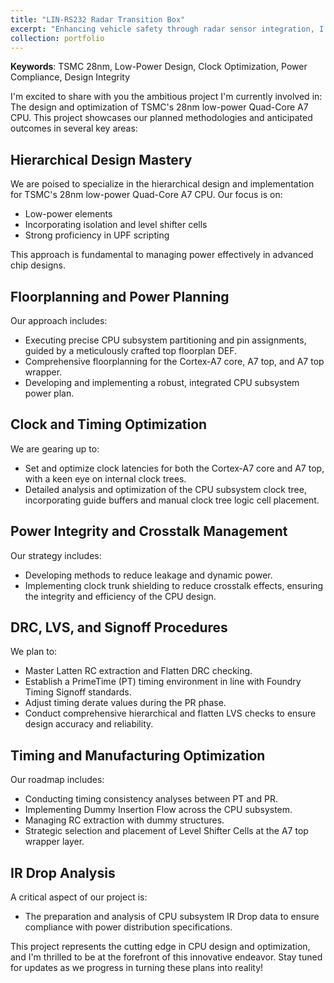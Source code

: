 ```yaml
---
title: "LIN-RS232 Radar Transition Box"
excerpt: "Enhancing vehicle safety through radar sensor integration, I led the development of a cost-effective LIN-based solution at VIA Tech. Collaborating with design teams, we created a custom transition box to seamlessly interface the driver recorder with the radar sensor, improving visibility in hard-to-see areas.<img src="/images/portfolio-2.png" width="500" height="300">
collection: portfolio
---
```


 
**Keywords**: TSMC 28nm, Low-Power Design, Clock Optimization, Power Compliance, Design Integrity

I'm excited to share with you the ambitious project I'm currently involved in: The design and optimization of TSMC's 28nm low-power Quad-Core A7 CPU. This project showcases our planned methodologies and anticipated outcomes in several key areas:

## Hierarchical Design Mastery
We are poised to specialize in the hierarchical design and implementation for TSMC's 28nm low-power Quad-Core A7 CPU. Our focus is on:
- Low-power elements
- Incorporating isolation and level shifter cells
- Strong proficiency in UPF scripting

This approach is fundamental to managing power effectively in advanced chip designs.

## Floorplanning and Power Planning
Our approach includes:
- Executing precise CPU subsystem partitioning and pin assignments, guided by a meticulously crafted top floorplan DEF.
- Comprehensive floorplanning for the Cortex-A7 core, A7 top, and A7 top wrapper.
- Developing and implementing a robust, integrated CPU subsystem power plan.

## Clock and Timing Optimization
We are gearing up to:
- Set and optimize clock latencies for both the Cortex-A7 core and A7 top, with a keen eye on internal clock trees.
- Detailed analysis and optimization of the CPU subsystem clock tree, incorporating guide buffers and manual clock tree logic cell placement.

## Power Integrity and Crosstalk Management
Our strategy includes:
- Developing methods to reduce leakage and dynamic power.
- Implementing clock trunk shielding to reduce crosstalk effects, ensuring the integrity and efficiency of the CPU design.

## DRC, LVS, and Signoff Procedures
We plan to:
- Master Latten RC extraction and Flatten DRC checking.
- Establish a PrimeTime (PT) timing environment in line with Foundry Timing Signoff standards.
- Adjust timing derate values during the PR phase.
- Conduct comprehensive hierarchical and flatten LVS checks to ensure design accuracy and reliability.

## Timing and Manufacturing Optimization
Our roadmap includes:
- Conducting timing consistency analyses between PT and PR.
- Implementing Dummy Insertion Flow across the CPU subsystem.
- Managing RC extraction with dummy structures.
- Strategic selection and placement of Level Shifter Cells at the A7 top wrapper layer.

## IR Drop Analysis
A critical aspect of our project is:
- The preparation and analysis of CPU subsystem IR Drop data to ensure compliance with power distribution specifications.

This project represents the cutting edge in CPU design and optimization, and I'm thrilled to be at the forefront of this innovative endeavor. Stay tuned for updates as we progress in turning these plans into reality!
